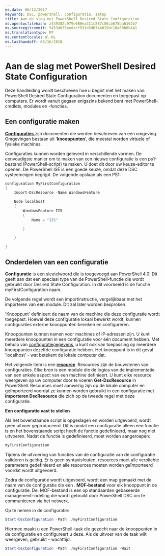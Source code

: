 ```yaml
---
ms.date: 06/12/2017
keywords: DSC, powershell, configuratie, setup
title: Aan de slag met PowerShell Desired State Configuration
ms.openlocfilehash: a449382c979e680ea311c887c86cb675ba6162b7
ms.sourcegitcommit: 54534635eedacf531d8d6344019dc16a50b8b441
ms.translationtype: MT
ms.contentlocale: nl-NL
ms.lasthandoff: 05/16/2018
---
```

# <a name="getting-started-with-powershell-desired-state-configuration"></a>Aan de slag met PowerShell Desired State Configuration #

Deze handleiding wordt beschreven hoe u begint met het maken van PowerShell Desired State Configuration documenten en toegepast op computers. Er wordt vanuit gegaan enigszins bekend bent met PowerShell-cmdlets, modules en -functies.


## <a name="create-a-configuration"></a>Een configuratie maken ##

[**Configuraties** ](https://msdn.microsoft.com/powershell/dsc/configurations) zijn documenten die worden beschreven van een omgeving. Omgevingen bestaan uit '**knooppunten**', die meestal worden virtuele of fysieke machines.

Configuraties kunnen worden geleverd in verschillende vormen. De eenvoudigste manier om te maken van een nieuwe configuratie is een ps1-bestand (PowerShell-script) te maken. U doet dit door uw keuze-editor te openen. De PowerShell ISE is een goede keuze, omdat deze DSC systeemeigen begrijpt. De volgende opslaan als een PS1:

```powershell
configuration MyFirstConfiguration
{
    Import-DscResource -Name WindowsFeature

    Node localhost
    {
        WindowsFeature IIS
        {
            Name = "IIS"

        }

    }

}
```
## <a name="parts-of-a-configuration"></a>Onderdelen van een configuratie ##
**Configuratie** is een sleutelwoord die is toegevoegd aan PowerShell 4.0. Dit geeft aan dat een speciaal type van de PowerShell-functie die wordt gebruikt door Desired State Configuration. In dit voorbeeld is de functie myFirstConfiguration naam.

De volgende regel wordt een importinstructie, vergelijkbaar met het importeren van een module. Dit zal later worden besproken.

'Knooppunt' definieert de naam van de machine die deze configuratie wordt toegepast. Hoewel deze configuratie lokaal bewerkt wordt, kunnen configuraties externe knooppunten bereiken en configureren.

Knooppunten kunnen namen voor machines of IP-adressen zijn. U kunt meerdere knooppunten in een configuratie voor één document hebben. Met behulp van [configuratiegegevens](https://msdn.microsoft.com/powershell/dsc/configdata), u kunt ook van toepassing op meerdere knooppunten dezelfde configuratie hebben. Het knooppunt is in dit geval 'localhost' - wat betekent de lokale computer dat.

Het volgende item is een [ **resource**](https://msdn.microsoft.com/powershell/dsc/resources). Resources zijn de bouwstenen van configuraties. Elke bron is een module die de logica van de implementatie van een enkele aspect van een machine definieert. U kunt elke resource weergeven op uw computer door te voeren **Get-DscResource** in PowerShell. Resources moet aanwezig zijn op de lokale computer en geïmporteerd voordat ze kunnen worden gebruikt in een configuratie met **importeren DscResource** die zich op de tweede regel met deze configuratie.

**Een configuratie vast te stellen**

Als het bovenstaande script is opgeslagen en worden uitgevoerd, wordt geen uitvoer geproduceerd. Dit is omdat een configuratie alleen een functie is en het bovenstaande script heeft de functie gedefinieerd, maar nog niet uitvoeren. Nadat de functie is gedefinieerd, moet worden aangeroepen:
```powershell
myFirstConfiguration
```

Tijdens de uitvoering van functies van de configuratie van de configuratie valideren is geldig. Er is geen syntaxisfouten, resources moet alle verplichte parameters gedefinieerd en alle resources moeten worden geïmporteerd voordat wordt uitgevoerd.

Zodra de configuratie wordt uitgevoerd, wordt een map gemaakt met de naam van de configuratie die een **. MOF-bestand** voor elk knooppunt in de configuratie. De. MOF-bestand is een op standaarden gebaseerde management-indeling die wordt gebruikt door PowerShell DSC om te communiceren via het netwerk.

Op te nemen in de configuratie:
```powershell
Start-DscConfiguration -Path ./myFirstConfiguration
```
Hiermee maakt u een PowerShell-taak die gezocht naar de knooppunten in de configuratie en configureert u deze. Als de uitvoer van de taak wilt weergeven, gebruikt - wachttijd.
```powershell
Start-DscConfiguration -Path ./myFirstConfiguration -Wait
```